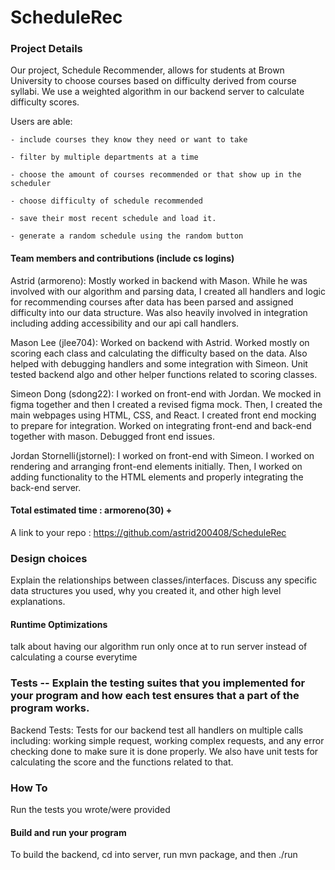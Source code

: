 # ScheduleRec

### Project Details
Our project, Schedule Recommender, allows for students at Brown University to choose courses based on difficulty
derived from course syllabi. We use a weighted algorithm in our backend server to calculate difficulty scores.

Users are able: 

    - include courses they know they need or want to take

    - filter by multiple departments at a time

    - choose the amount of courses recommended or that show up in the scheduler

    - choose difficulty of schedule recommended

    - save their most recent schedule and load it. 
    
    - generate a random schedule using the random button


#### Team members and contributions (include cs logins)

Astrid (armoreno): Mostly worked in backend with Mason. While he was involved with our algorithm and parsing data,
I created all handlers and logic for recommending courses after data has been parsed and assigned difficulty into our 
data structure. Was also heavily involved in integration including adding accessibility and our api call handlers.

Mason Lee (jlee704): Worked on backend with Astrid. Worked mostly on scoring each class and calculating the difficulty
based on the data. Also helped with debugging handlers and some integration with Simeon. Unit tested backend algo and other 
helper functions related to scoring classes. 

Simeon Dong (sdong22): I worked on front-end with Jordan. We mocked in figma together and then I created a revised figma 
mock. Then, I created the main webpages using HTML, CSS, and React. I created front end mocking to prepare for integration.
Worked on integrating front-end and back-end together with mason. Debugged front end issues.

Jordan Stornelli(jstornel): I worked on front-end with Simeon. I worked on rendering and arranging front-end elements 
initially. Then, I worked on adding functionality to the HTML elements and properly integrating the back-end server.  

#### Total estimated time : armoreno(30) + 
A link to your repo : https://github.com/astrid200408/ScheduleRec


### Design choices

Explain the relationships between classes/interfaces.
Discuss any specific data structures you used, why you created it, and other high level explanations.

#### Runtime Optimizations
talk about having our algorithm run only once at to run server instead of calculating a course everytime


### Tests -- Explain the testing suites that you implemented for your program and how each test ensures that a part of the program works.
Backend Tests: Tests for our backend test all handlers on multiple calls including: working simple request, working 
complex requests, and any error checking done to make sure it is done properly. We also have unit tests for calculating the score and the functions related
to that.

### How To

Run the tests you wrote/were provided

#### Build and run your program
To build the backend, cd into server, run mvn package, and then ./run


